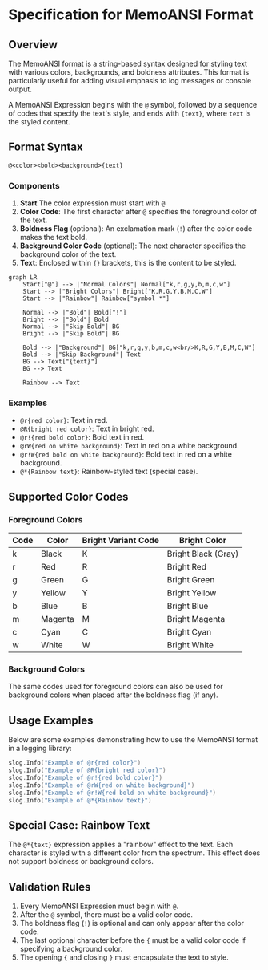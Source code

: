 # Specification for MemoANSI Format

## Overview
The MemoANSI format is a string-based syntax designed for styling text with various colors, backgrounds, and boldness attributes. This format is particularly useful for adding visual emphasis to log messages or console output.

A MemoANSI Expression begins with the `@` symbol, followed by a sequence of codes that specify the text's style, and ends with `{text}`, where `text` is the styled content.

## Format Syntax
```
@<color><bold><background>{text}
```

### Components
1. **Start** The color expression must start with `@`
2. **Color Code**: The first character after `@` specifies the foreground color of the text.
3. **Boldness Flag** (optional): An exclamation mark (`!`) after the color code makes the text bold.
4. **Background Color Code** (optional): The next character specifies the background color of the text.
5. **Text**: Enclosed within `{}` brackets, this is the content to be styled.

```mermaid
graph LR
    Start["@"] --> |"Normal Colors"| Normal["k,r,g,y,b,m,c,w"]
    Start --> |"Bright Colors"| Bright["K,R,G,Y,B,M,C,W"]
    Start --> |"Rainbow"| Rainbow["symbol *"]
    
    Normal --> |"Bold"| Bold["!"]
    Bright --> |"Bold"| Bold
    Normal --> |"Skip Bold"| BG
    Bright --> |"Skip Bold"| BG
    
    Bold --> |"Background"| BG["k,r,g,y,b,m,c,w<br/>K,R,G,Y,B,M,C,W"]
    Bold --> |"Skip Background"| Text
    BG --> Text["{text}"]
    BG --> Text
    
    Rainbow --> Text
```


### Examples
- `@r{red color}`: Text in red.
- `@R{bright red color}`: Text in bright red.
- `@r!{red bold color}`: Bold text in red.
- `@rW{red on white background}`: Text in red on a white background.
- `@r!W{red bold on white background}`: Bold text in red on a white background.
- `@*{Rainbow text}`: Rainbow-styled text (special case).

## Supported Color Codes
### Foreground Colors
| Code | Color            | Bright Variant Code | Bright Color         |
|------|------------------|---------------------|----------------------|
| k    | Black            | K                   | Bright Black (Gray)  |
| r    | Red              | R                   | Bright Red           |
| g    | Green            | G                   | Bright Green         |
| y    | Yellow           | Y                   | Bright Yellow        |
| b    | Blue             | B                   | Bright Blue          |
| m    | Magenta          | M                   | Bright Magenta       |
| c    | Cyan             | C                   | Bright Cyan          |
| w    | White            | W                   | Bright White         |

### Background Colors
The same codes used for foreground colors can also be used for background colors when placed after the boldness flag (if any).

## Usage Examples
Below are some examples demonstrating how to use the MemoANSI format in a logging library:

```go
slog.Info("Example of @r{red color}")
slog.Info("Example of @R{bright red color}")
slog.Info("Example of @r!{red bold color}")
slog.Info("Example of @rW{red on white background}")
slog.Info("Example of @r!W{red bold on white background}")
slog.Info("Example of @*{Rainbow text}")
```

## Special Case: Rainbow Text
The `@*{text}` expression applies a "rainbow" effect to the text. Each character is styled with a different color from the spectrum. This effect does not support boldness or background colors.

## Validation Rules
1. Every MemoANSI Expression must begin with `@`.
2. After the `@` symbol, there must be a valid color code.
3. The boldness flag (`!`) is optional and can only appear after the color code.
4. The last optional character before the `{` must be a valid color code if specifying a background color.
5. The opening `{` and closing `}` must encapsulate the text to style.


